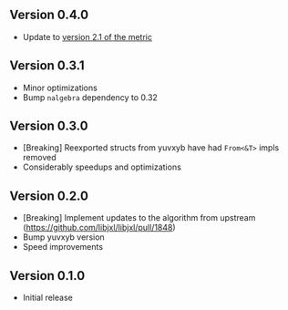 ## Version 0.4.0

- Update to [version 2.1 of the metric](https://github.com/cloudinary/ssimulacra2/compare/v2.0...v2.1)

## Version 0.3.1

- Minor optimizations
- Bump `nalgebra` dependency to 0.32

## Version 0.3.0

- [Breaking] Reexported structs from yuvxyb have had `From<&T>` impls removed
- Considerably speedups and optimizations

## Version 0.2.0

- [Breaking] Implement updates to the algorithm from upstream (https://github.com/libjxl/libjxl/pull/1848)
- Bump yuvxyb version
- Speed improvements

## Version 0.1.0

- Initial release
